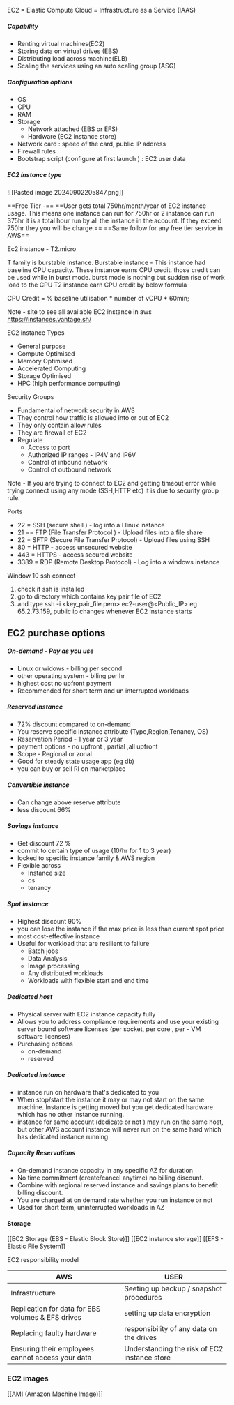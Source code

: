 EC2 = Elastic Compute Cloud = Infrastructure as a Service (IAAS)

##### Capability 
- Renting virtual machines(EC2)
- Storing data on virtual drives (EBS)
- Distributing load across machine(ELB)
- Scaling the services using an auto scaling group (ASG)
##### Configuration options

- OS
- CPU
- RAM
- Storage 
  - Network attached (EBS or EFS)
  - Hardware (EC2 instance store)
- Network card : speed of the card, public IP address
- Firewall rules
- Bootstrap script (configure at first launch ) : EC2 user data

##### EC2 instance type

![[Pasted image 20240902205847.png]]

==Free Tier -==
==User gets total 750hr/month/year of EC2 instance usage. This means one instance can run for 750hr or 2 instance can run 375hr it is a total hour run by all the instance in the account. If they exceed 750hr they you will be charge.==
==Same follow for any free tier service in AWS==


Ec2 instance - T2.micro

T family is burstable instance.
Burstable instance - This instance had baseline CPU capacity. These instance earns CPU credit.
those credit can be used while in burst mode.
burst mode is nothing but sudden rise of work load to the CPU
T2 instance earn CPU credit by below formula

CPU Credit = % baseline utilisation * number of vCPU * 60min;



Note - site to see all available EC2 instance in aws https://instances.vantage.sh/ 

EC2 instance Types

- General purpose
- Compute Optimised
- Memory Optimised
- Accelerated Computing
- Storage Optimised
- HPC (high performance computing) 


Security Groups

- Fundamental of network security in AWS
- They control how traffic is allowed into or out of EC2
- They only contain allow rules
- They are firewall of EC2
- Regulate
  - Access to port
  - Authorized IP ranges  - IP4V and IP6V
  - Control of inbound network 
  - Control of outbound network

Note - If you are trying to connect to EC2 and getting timeout error while trying connect using any mode (SSH,HTTP etc) it is due to security group rule.

Ports

- 22 = SSH (secure shell ) - log into a Llinux instance
- 21 == FTP (File Transfer Protocol ) - Upload files into a file share
- 22 = SFTP (Secure File Transfer Protocol) - Upload files using SSH
- 80 = HTTP - access unsecured website
- 443 = HTTPS - access secured website
- 3389 = RDP (Remote Desktop Protocol) - Log into a windows instance


Window 10 ssh connect

1. check if ssh is installed
2. go to directory which contains key pair file of EC2
3. and type  ssh -i <key_pair_file.pem> ec2-user@<Public_IP> eg 65.2.73.159, public ip changes whenever EC2 instance starts


## EC2 purchase options

##### On-demand - Pay as you use
  - Linux or widows - billing per second
  - other operating system - blling per hr
- highest cost no upfront payment
- Recommended for short term and un interrupted workloads 
##### Reserved instance
- 72% discount compared to on-demand
- You reserve specific instance attribute (Type,Region,Tenancy, OS)
- Reservation Period - 1 year or 3 year
- payment options - no upfront , partial ,all upfront
- Scope - Regional or zonal 
- Good for steady state usage app (eg db)
- you can buy or sell RI on marketplace
##### Convertible instance
- Can change above reserve attribute
- less discount 66%

##### Savings instance
- Get discount 72 %
- commit to certain type of usage (10/hr for 1 to 3 year)
- locked to specific instance family & AWS region 
- Flexible across
  - Instance size
  - os 
  - tenancy

##### Spot instance
- Highest discount 90%
- you can lose the instance if the max price is less than current spot price
- most cost-effective instance
- Useful for workload that are resilient to failure
  - Batch jobs
  - Data Analysis
  - Image processing
  - Any distributed workloads
  - Workloads with flexible start and end time

##### Dedicated host
- Physical server with EC2 instance capacity fully 
- Allows you to address compliance requirements and use your existing server bound software licenses (per socket, per core , per - VM software licenses)
- Purchasing options
  - on-demand 
  - reserved

##### Dedicated instance
- instance run on hardware that's dedicated to you
- When stop/start the instance it may or may not start on the same machine. Instance is getting moved but you get dedicated hardware which has no other instance running.
- instance for same account (dedicate or not ) may run on the same host, but other AWS account instance will never run on the same hard which has dedicated instance running

##### Capacity Reservations
- On-demand instance capacity in any specific AZ for duration
- No time commitment (create/cancel anytime) no billing discount.
- Combine with regional reserved instance and savings plans to benefit billing discount.
- You are charged at on demand rate whether you run instance or not
- Used for short term, uninterrupted workloads in AZ

#### Storage 
[[EC2 Storage (EBS - Elastic Block  Store)]]
[[EC2 instance storage]]
[[EFS - Elastic File System]]


EC2 responsibility model

| AWS                                               | USER                                         |
| ------------------------------------------------- | -------------------------------------------- |
| Infrastructure                                    | Seeting up backup / snapshot procedures      |
| Replication for data for EBS volumes & EFS drives | setting up data encryption                   |
| Replacing faulty hardware                         | responsibility of any data on the drives     |
| Ensuring their employees cannot access your data  | Understanding the risk of EC2 instance store |


### EC2 images

[[AMI  (Amazon Machine Image)]]